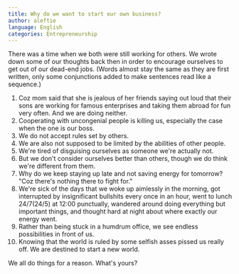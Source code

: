 ```yaml
---
title: Why do we want to start our own business?
author: aleftie
language: English
categories: Entrepreneurship
---
```

There was a time when we both were still working for others. We wrote down some of our thoughts back then in order to encourage ourselves to get out of our dead-end jobs. (Words almost stay the same as they are first written, only some conjunctions added to make sentences read like a sequence.)

1. Coz mom said that she is jealous of her friends saying out loud that their sons are working for famous enterprises and taking them abroad for fun very often. And we are doing neither.
2. Cooperating with uncongenial people is killing us, especially the case when the one is our boss.
3. We do not accept rules set by others.
4. We are also not supposed to be limited by the abilities of other people.
5. We're tired of disguising ourselves as someone we're actually not.
6. But we don't consider ourselves better than others, though we do think we're different from them.
7. Why do we keep staying up late and not saving energy for tomorrow? "Coz there's nothing there to fight for."
8. We're sick of the days that we woke up aimlessly in the morning, got interrupted by insignificant bullshits every once in an hour, went to lunch 24/7(24/5) at 12:00 punctually, wandered around doing everything but important things, and thought hard at night about where exactly our energy went.
9. Rather than being stuck in a humdrum office, we see endless possibilities in front of us.
10. Knowing that the world is ruled by some selfish asses pissed us really off. We are destined to start a new world.

We all do things for a reason.
What's yours?
